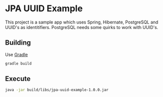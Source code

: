 JPA UUID Example
=========

This project is a sample app which uses Spring, Hibernate, PostgreSQL and UUID's as identitifiers. PostgreSQL needs some quirks to work with UUID's.


Building
--------------

Use [Gradle](http://gradle.org) 

```sh
gradle build
```

Execute
-------

```sh
java -jar build/libs/jpa-uuid-example-1.0.0.jar
```
